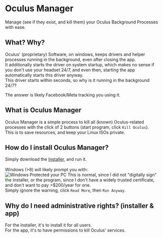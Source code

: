 # Oculus Manager
Manage (see if they exist, and kill them) your Oculus Background Processes with ease.

## What? Why?
Oculus' (proprietary) Software, on windows, keeps drivers and helper processes running in the background, even after closing the app.<br/>
It additionally starts the driver on system startup, which makes no sense if you don't use your headset 24/7, and even then, starting the app automatically starts this driver anyway.<br/>
This driver starts within seconds, so why is it running in the background 24/7?

The answer is likely Facebook/Meta tracking you using it.

## What is Oculus Manager
Oculus Manager is a simple process to kill all (known) Oculus-related processes with the click of 2 buttons (start program, click `Kill Oculus`).<br/>
This is to save resources, and keep your Linux ISOs private.

## How do I install Oculus Manager?
Simply download the [Installer](), and run it.<br/><br/>
Windows (>8) will likely prompt you with:<br/>
![Windows Protected your PC](https://cdn.cbt.wiki/Generic_VyIwCFSJ9WHJicLcxmHqrEaOG)
This is normal, since I did not "digitally sign" the installer, or the program, since I don't have a widely trusted certificate, and don't want to pay >$200/year for one.<br/>
Simply ignore the warning, click `Read More`, then `Run Anyway`.

## Why do I need administrative rights? (installer & app)
For the installer, it's to install it for all users.<br/>
For the app, it's to have permissions to kill Oculus' services.
